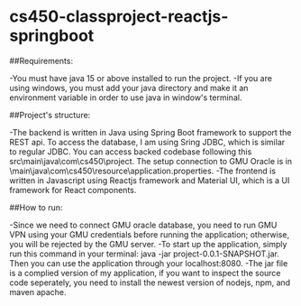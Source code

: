 # cs450-classproject-reactjs-springboot

##Requirements:

-You must have java 15 or above installed to run the project.
-If you are using windows, you must add your java directory and make it an environment variable in order to use java in window's terminal.

##Project's structure:

-The backend is written in Java using Spring Boot framework to support the REST api. To access the database, I am using Sring JDBC, which is similar to regular JDBC. You can access backed codebase following this src\main\java\com\cs450\project\. The setup connection to GMU Oracle is in \main\java\com\cs450\resource\application.properties.
-The frontend is written in Javascript using Reactjs framework and Material UI, which is a UI framework for React components.

##How to run:

-Since we need to connect GMU oracle database, you need to run GMU VPN using your GMU credentials before running the application; otherwise, you will be rejected by the GMU server.
-To start up the application, simply run this command in your terminal: java -jar project-0.0.1-SNAPSHOT.jar. Then you can use the application through your localhost:8080.
-The jar file is a complied version of my application, if you want to inspect the source code seperately, you need to install the newest version of nodejs, npm, and maven apache.
